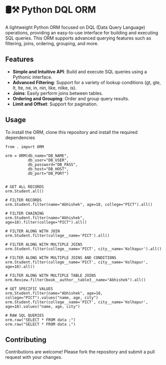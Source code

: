 # 🛢️⚒️ Python DQL ORM

A lightweight Python ORM focused on DQL (Data Query Language) operations, providing an easy-to-use interface for building and executing SQL queries. This ORM supports advanced querying features such as filtering, joins, ordering, grouping, and more.

## Features

- **Simple and Intuitive API**: Build and execute SQL queries using a Pythonic interface.
- **Advanced Filtering**: Support for a variety of lookup conditions (gt, gte, lt, lte, ne, in, nin, like, nlike, is).
- **Joins**: Easily perform joins between tables.
- **Ordering and Grouping**: Order and group query results.
- **Limit and Offset**: Support for pagination.

## Usage

To install the ORM, clone this repository and install the required dependencies

```
from . import ORM

orm = ORM(db_name="DB_NAME", 
          db_user="DB_USER",
          db_password="DB_PASS", 
          db_host="DB_HOST", 
          db_port="DB_PORT")


# GET ALL RECORDS
orm.Student.all()

# FILTER RECORDS
orm.Student.filter(name="Abhishek", age=18, college="PICT").all()

# FILTER CHAINING
orm.Student.filter(name="Abhishek", age=18).filter(college="PICT").all()

# FILTER ALONG WITH JOIN
orm.Student.filter(college__name='PICT').all()

# FILTER ALONG WITH MULTIPLE JOINS
orm.Student.filter(college__name='PICT', city__name='Kolhapur').all()

# FILTER ALONG WITH MULTIPLE JOINS AND CONDITIONS
orm.Student.filter(college__name='PICT', city__name='Kolhapur', age=18).all()

# FILTER ALONG WITH MULTIPLE TABLE JOINS
orm.Review.filter(book__author__table3__name="Abhishek").all()

# GET SPECIFIC VALUES
orm.Student.filter(name="Abhishek", age=18, college="PICT").values("name, age, city")
orm.Student.filter(college__name='PICT', city__name='Kolhapur', age=18).values("name, age, city")

# RAW SQL QUERIES
orm.raw("SELECT * FROM data ;")
orm.raw("SELECT * FROM data ;")

```

## Contributing
Contributions are welcome! Please fork the repository and submit a pull request with your changes.
